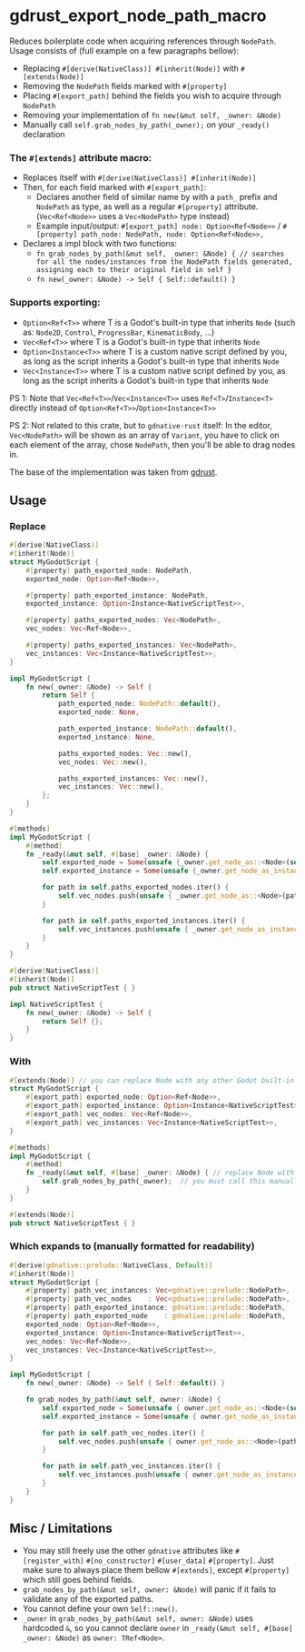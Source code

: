 # gdrust_export_node_path_macro
Reduces boilerplate code when acquiring references through `NodePath`. 
Usage consists of (full example on a few paragraphs bellow):
- Replacing `#[derive(NativeClass)] #[inherit(Node)]` with `#[extends(Node)]`
- Removing the `NodePath` fields marked with `#[property]`
- Placing `#[export_path]` behind the fields you wish to acquire through `NodePath`
- Removing your implementation of `fn new(&mut self, _owner: &Node)`
- Manually call `self.grab_nodes_by_path(_owner);` on your `_ready()` declaration

### The `#[extends]` attribute macro:
- Replaces itself with `#[derive(NativeClass)] #[inherit(Node)]`
- Then, for each field marked with `#[export_path]`:
    - Declares another field of similar name by with a `path_` prefix and `NodePath` as type, as well as a regular `#[property]` attribute. (`Vec<Ref<Node>>` uses a `Vec<NodePath>` type instead)
    - Example input/output: `#[export_path] node: Option<Ref<Node>>` / `#[property] path_node: NodePath, node: Option<Ref<Node>>,`
- Declares a impl block with two functions:
    - `fn grab_nodes_by_path(&mut self, _owner: &Node) {
        // searches for all the nodes/instances from the NodePath fields generated, assigning each to their original field in self
      }`
    - `fn new(_owner: &Node) -> Self { Self::default() }`

### Supports exporting:
- `Option<Ref<T>>` where T is a Godot's built-in type that inherits `Node` (such as: `Node2D`, `Control`, `ProgressBar`, `KinematicBody`, ...)
- `Vec<Ref<T>>` where T is a Godot's built-in type that inherits `Node`
- `Option<Instance<T>>` where T is a custom native script defined by you, as long as the script inherits a Godot's built-in type that inherits `Node`
- `Vec<Instance<T>>` where T is a custom native script defined by you, as long as the script inherits a Godot's built-in type that inherits `Node`


PS 1: Note that `Vec<Ref<T>>`/`Vec<Instance<T>>` uses `Ref<T>`/`Instance<T>` directly instead of `Option<Ref<T>>`/`Option<Instance<T>>`


PS 2: Not related to this crate, but to `gdnative-rust` itself: In the editor, `Vec<NodePath>` will be shown as an array of `Variant`, you have to click on each element of the array, chose `NodePath`, then you'll be able to drag nodes in.

The base of the implementation was taken from [gdrust](https://github.com/wyattjsmith1/gdrust).

## Usage
### Replace
```rs
#[derive(NativeClass)]
#[inherit(Node)]
struct MyGodotScript {
    #[property] path_exported_node: NodePath,
    exported_node: Option<Ref<Node>>,

    #[property] path_exported_instance: NodePath,
    exported_instance: Option<Instance<NativeScriptTest>>,

    #[property] paths_exported_nodes: Vec<NodePath>,
    vec_nodes: Vec<Ref<Node>>,

    #[property] paths_exported_instances: Vec<NodePath>,
    vec_instances: Vec<Instance<NativeScriptTest>>,
}

impl MyGodotScript {
    fn new(_owner: &Node) -> Self {
        return Self {
            path_exported_node: NodePath::default(),
            exported_node: None,

            path_exported_instance: NodePath::default(),
            exported_instance: None,

            paths_exported_nodes: Vec::new(),
            vec_nodes: Vec::new(),

            paths_exported_instances: Vec::new(),
            vec_instances: Vec::new(),
        };
    }
}

#[methods]
impl MyGodotScript {
    #[method]
    fn _ready(&mut self, #[base] _owner: &Node) {
        self.exported_node = Some(unsafe {_owner.get_node_as::<Node>(self.path_exported_node.new_ref()).unwrap().assume_shared()});
        self.exported_instance = Some(unsafe {_owner.get_node_as_instance::<NativeScriptTest>(self.path_exported_instance.new_ref()).unwrap().claim()});

        for path in self.paths_exported_nodes.iter() {
            self.vec_nodes.push(unsafe { _owner.get_node_as::<Node>(path.new_ref()).unwrap().assume_shared()});
        }

        for path in self.paths_exported_instances.iter() {
            self.vec_instances.push(unsafe { _owner.get_node_as_instance::<NativeScriptTest>(path.new_ref()).unwrap().claim()});
        }
    }
}

#[derive(NativeClass)]
#[inherit(Node)]
pub struct NativeScriptTest { }

impl NativeScriptTest {
    fn new(_owner: &Node) -> Self {
        return Self {};
    }
}
```
### With
```rs
#[extends(Node)] // you can replace Node with any other Godot built-in node type
struct MyGodotScript {
    #[export_path] exported_node: Option<Ref<Node>>,                        // you can replace Node with any other Godot built-in node type
    #[export_path] exported_instance: Option<Instance<NativeScriptTest>>,   // replace NativeScriptTest with your own type
    #[export_path] vec_nodes: Vec<Ref<Node>>,                               // you can replace Node with any other Godot built-in node type
    #[export_path] vec_instances: Vec<Instance<NativeScriptTest>>,          // replace NativeScriptTest with your own type
}

#[methods]
impl MyGodotScript {
    #[method]
    fn _ready(&mut self, #[base] _owner: &Node) { // replace Node with the extended type
        self.grab_nodes_by_path(_owner);  // you must call this manually, it replaces your old _ready() call
    }
}

#[extends(Node)]
pub struct NativeScriptTest { }
```

### Which expands to (manually formatted for readability)
```rs
#[derive(gdnative::prelude::NativeClass, Default)]
#[inherit(Node)]
struct MyGodotScript {
    #[property] path_vec_instances: Vec<gdnative::prelude::NodePath>,
    #[property] path_vec_nodes    : Vec<gdnative::prelude::NodePath>,
    #[property] path_exported_instance: gdnative::prelude::NodePath,
    #[property] path_exported_node    : gdnative::prelude::NodePath,
    exported_node: Option<Ref<Node>>,
    exported_instance: Option<Instance<NativeScriptTest>>,
    vec_nodes: Vec<Ref<Node>>,
    vec_instances: Vec<Instance<NativeScriptTest>>,
}

impl MyGodotScript {
    fn new(_owner: &Node) -> Self { Self::default() }

    fn grab_nodes_by_path(&mut self, owner: &Node) {
        self.exported_node = Some(unsafe { owner.get_node_as::<Node>(self.path_exported_node.new_ref()).unwrap().assume_shared() });
        self.exported_instance = Some(unsafe { owner.get_node_as_instance::<NativeScriptTest>(self.path_exported_instance.new_ref()).unwrap().claim() });

        for path in self.path_vec_nodes.iter() {
            self.vec_nodes.push(unsafe { owner.get_node_as::<Node>(path.new_ref()).unwrap().assume_shared() });
        }

        for path in self.path_vec_instances.iter() {
            self.vec_instances.push(unsafe { owner.get_node_as_instance::<NativeScriptTest>(path.new_ref()).unwrap().claim() });
        }
    }
}
```
## Misc / Limitations
- You may still freely use the other `gdnative` attributes like `#[register_with]` `#[no_constructor]` `#[user_data]` `#[property]`. Just make sure to always place them bellow `#[extends]`, except `#[property]` which still goes behind fields.
- `grab_nodes_by_path(&mut self, owner: &Node)` will panic if it fails to validate any of the exported paths.
- You cannot define your own `Self::new()`.
- `_owner` in `grab_nodes_by_path(&mut self, owner: &Node)` uses hardcoded `&`, so you cannot declare `owner` in `_ready(&mut self, #[base] _owner: &Node)` as `owner: TRef<Node>`.
